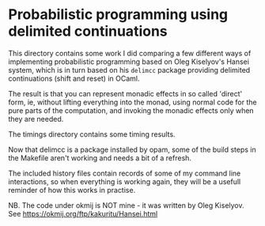 # Probabilistic programming using delimited continuations

This directory contains some work I did comparing a few different ways
of implementing probabilistic programming based on Oleg Kiselyov's
Hansei system, which is in turn based on his `delimcc` package providing
delimited continuations (shift and reset) in OCaml.

The result is that you can represent monadic effects in so called 'direct'
form, ie, without lifting everything into the monad, using normal code
for the pure parts of the computation, and invoking the monadic effects
only when they are needed.

The timings directory contains some timing results.

Now that delimcc is a package installed by opam, some of the build steps
in the Makefile aren't working and needs a bit of a refresh.

The included history files contain records of some of my command line
interactions, so when everything is working again, they will be a usefull
reminder of how this works in practise.

NB. The code under okmij is NOT mine - it was written by Oleg Kiselyov.
See https://okmij.org/ftp/kakuritu/Hansei.html 
